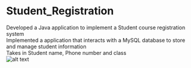# Student_Registration
Developed a Java application to implement a Student course registration system\
Implemented a application that interacts with a MySQL database to store and manage student information\
Takes in Student name, Phone number and class \
![alt text](https://github.com/JenpeyChao/Student_Registration/assets/60456427/2dd281df-74a6-4b0c-aea7-5ea5e3ba0e79)
